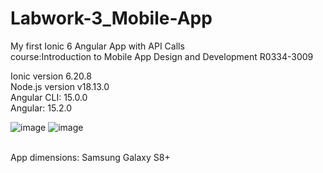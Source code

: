 # Labwork-3_Mobile-App
My first Ionic 6 Angular App with API Calls </br>
course:Introduction to Mobile App Design and Development R0334-3009
</br>

Ionic version 6.20.8 </br>
Node.js version v18.13.0 </br>
Angular CLI: 15.0.0 </br>
Angular: 15.2.0 </br>

![image](https://user-images.githubusercontent.com/98818779/222460338-839200ed-9d9b-4c90-8839-fe8af36e3c74.png) ![image](https://user-images.githubusercontent.com/98818779/222461034-52494cc2-e0ff-43ad-a36f-814417bdc855.png)

</br> App dimensions: Samsung Galaxy S8+
